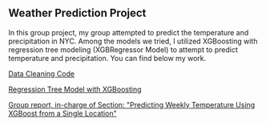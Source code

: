 ## Weather Prediction Project

In this group project, my group attempted to predict the temperature and precipitation in NYC. Among the models we tried, I utilized XGBoosting with regression tree modeling (XGBRegressor Model) to attempt to predict temperature and precipitation. You can find below my work.

[Data Cleaning Code](https://drive.google.com/file/d/15dtv2ZByLC54zkwvtnSsqUrXDF8TOxxV/view?usp=sharing)

[Regression Tree Model with XGBoosting](https://drive.google.com/file/d/1RdWQmtQvZIYiKnvJWQLvYuEWtl0eWTsW/view?usp=sharing)

[Group report, in-charge of Section: "Predicting Weekly Temperature Using XGBoost from a Single Location"](https://docs.google.com/document/d/1t6uzn8V56CROHo5AaMm3lYYLP22NkjIgX-inGbUUO6E/edit?usp=sharing)
